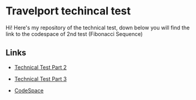 # Travelport techincal test  

Hi! Here's my repository of the technical test, down below you will find the link to the codespace of 2nd test (Fibonacci Sequence) 

## Links  

- [Technical Test Part 2](https://github.com/yerairodriguez/TechinicalTest-TP/tree/technical-test-part2)  

- [Technical Test Part 3](https://github.com/yerairodriguez/TechinicalTest-TP/tree/technical-test-part3)  

- [CodeSpace](https://codesandbox.io/s/yerairodriguez-forked-dkv3sp)  

